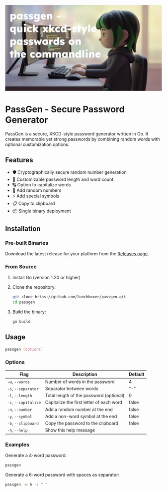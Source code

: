 ![PassGen Banner](./passgen-programmer-banner.webp)
# PassGen - Secure Password Generator

PassGen is a secure, XKCD-style password generator written in Go. It creates memorable yet strong passwords by combining random words with optional customization options.

## Features

- 🛡️ Cryptographically secure random number generation
- 📏 Customizable password length and word count
- 🔠 Option to capitalize words
- 🔢 Add random numbers
- ⚡ Add special symbols
- 📋 Copy to clipboard
- 📦 Single binary deployment

## Installation

### Pre-built Binaries

Download the latest release for your platform from the [Releases page](https://github.com/lunchboxer/passgen/releases).

### From Source

1. Install Go (version 1.20 or higher)
2. Clone the repository:

   ```bash
   git clone https://github.com/lunchboxer/passgen.git
   cd passgen
   ```
3. Build the binary:
   ```bash
   go build
   ```

## Usage

```bash
passgen [options]
```

### Options

| Flag         | Description                                      | Default |
|--------------|--------------------------------------------------|---------|
| `-w`, `--words`      | Number of words in the password                 | 4       |
| `-s`, `--separator`  | Separator between words                         | "-"     |
| `-l`, `--length`     | Total length of the password (optional)         | 0       |
| `-c`, `--capitalize` | Capitalize the first letter of each word        | false   |
| `-n`, `--number`     | Add a random number at the end                  | false   |
| `-y`, `--symbol`     | Add a non-word symbol at the end                | false   |
| `-b`, `--clipboard`  | Copy the password to the clipboard              | false   |
| `-h`, `--help`       | Show this help message                          |         |

### Examples

Generate a 4-word password:
```bash
passgen
```

Generate a 6-word password with spaces as separator:
```bash
passgen -w 6 -s " "

